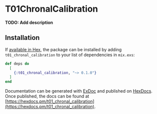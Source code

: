 # T01ChronalCalibration

**TODO: Add description**

## Installation

If [available in Hex](https://hex.pm/docs/publish), the package can be installed
by adding `t01_chronal_calibration` to your list of dependencies in `mix.exs`:

```elixir
def deps do
  [
    {:t01_chronal_calibration, "~> 0.1.0"}
  ]
end
```

Documentation can be generated with [ExDoc](https://github.com/elixir-lang/ex_doc)
and published on [HexDocs](https://hexdocs.pm). Once published, the docs can
be found at [https://hexdocs.pm/t01_chronal_calibration](https://hexdocs.pm/t01_chronal_calibration).

